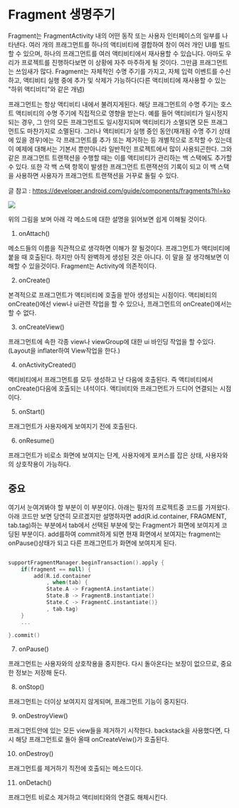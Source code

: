 # Fragment 생명주기


Fragment는 FragmentActivity 내의 어떤 동작 또는 사용자 인터페이스의 일부를 나타낸다. 여러 개의 프래그먼트를 하나의 액티비티에 결합하여 창이 여러 개인 UI를 빌드할 수 있으며, 하나의 프래그먼트를 여러 액티비티에서 재사용할 수 있습니다. 아마도 우리가 프로젝트를 진행하다보면 이 상황에 자주 마주하게 될 것이다. 그만큼 프래그먼트는 쓰임새가 많다. Fragment는 자체적인 수명 주기를 가지고, 자체 입력 이벤트를 수신하고, 액티비티 실행 중에 추가 및 삭제가 가능하다(다른 액티비티에 재사용할 수 있는 "하위 액티비티"와 같은 개념)

프래그먼트는 항상 액티비티 내에서 불려지게된다. 해당 프래그먼트의 수명 주기는 호스트 액티비티의 수명 주기에 직접적으로 영향을 받는다. 예를 들어 액티비티가 일시정지되는 경우, 그 안의 모든 프래그먼트도 일시정지되며 액티비티가 소멸되면 모든 프래그먼트도 마찬가지로 소멸된다. 그러나 액티비티가 실행 중인 동안(재개됨 수명 주기 상태에 있을 경우)에는 각 프래그먼트를 추가 또는 제거하는 등 개별적으로 조작할 수 있는데 이 예제에 대해서는 기본서 뿐만아니라 일반적인 프로젝트에서 많이 사용되곤한다. 그와 같은 프래그먼트 트랜잭션을 수행할 때는 이를 액티비티가 관리하는 백 스택에도 추가할 수 있다. 또한 각 백 스택 항목이 발생한 프래그먼트 트랜잭션의 기록이 되고 이 백 스택을 사용하면 사용자가 프래그먼트 트랜잭션을 거꾸로 돌릴 수 있다.

글 참고 : https://developer.android.com/guide/components/fragments?hl=ko

![](https://t1.daumcdn.net/cfile/tistory/246FB73355B6FDE827)

위의 그림을 보며 아래 각 메소드에 대한 설명을 읽어보면 쉽게 이해될 것이다.
 
1. onAttach()

메소드들의 이름을 직관적으로 생각하면 이해가 잘 될것이다.
프래그먼트가 액티비티에 붙을 때 호출된다. 하지만 아직 완벽하게 생성된 것은 아니다.
이 말을 잘 생각해보면 이해할 수 있을것이다. Fragment는 Activity에 의존적이다.

2. onCreate()

본격적으로 프래그먼트가 액티비티에 호출을 받아 생성되는 시점이다.
액티비티의 onCreate()에선 view나 ui관련 작업을 할 수 있으나, 프래그먼트의 onCreate()에서는 할 수 없다.

3. onCreateView()

프래그먼트에 속한 각종 view나 viewGroup에 대한 ui 바인딩 작업을 할 수있다. (Layout을 inflater하여 View작업을 한다.)

4. onActivityCreated()

액티비티에서 프래그먼트를 모두 생성하고 난 다음에 호출된다. 즉 액티비티에서 onCreate()다음에 호출되는 녀석이다. 액티비티와 프래그먼트가 드디어 연결되는 시점이다.

5. onStart()

프래그먼트가 사용자에게 보여지기 전에 호출된다.

6. onResume()

프래그먼트가 비로소 화면에 보여지는 단계, 사용자에게 포커스를 잡은 상태, 사용자와의 상호작용이 가능하다.

 
 ## 중요
 
 여기서 눈여겨봐야 할 부분이 이 부분이다. 아래는 필자의 프로젝트중 코드를 가져왔다. 아래 코드만 보면 당연히 모르겠지만 설명하자면 add(R.id.container, FRAGMENT, tab.tag)하는 부분에서 tab에서 선택된 부분에 맞는 Fragment가 화면에 보여지게 코딩된 부분이다.  add를하여 commit하게 되면 현재 화면에서 보여지는 fragment는 onPause()상태가 되고 다른 프래그먼트가 화면에 보여지게 된다.


```kotlin

supportFragmentManager.beginTransaction().apply {
    if(fragment == null) {
        add(R.id.container
            , when(tab) {
            State.A -> FragmentA.instantiate()
            State.B -> FragmentB.instantiate()
            State.C -> FragmentC.instantiate()}
            , tab.tag)
    }
    ...
    
}.commit()

```


7. onPause()

프래그먼트는 사용자와의 상호작용을 중지한다. 
다시 돌아온다는 보장이 없으므로, 중요한 정보는 저장해 둔다.

8. onStop()

프래그먼트는 더이상 보여지지 않게되며,  프래그먼트 기능이 중지된다.

9. onDestroyView()

프래그먼트안에 있는 모든 view들을 제거하기 시작한다.
backstack을 사용했다면, 다시 해당 프래그먼트로 돌아 올때 onCreateVeiw()가 호출된다.

10. onDestroy()

프래그먼트를 제거하기 직전에 호출되는 메소드이다.

11. onDetach()

프래그먼트 비로소 제거하고 액티비티와의 연결도 해체시킨다.

